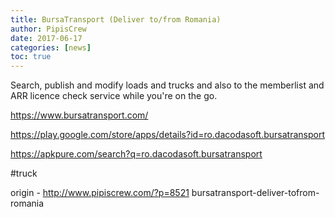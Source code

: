```yaml
---
title: BursaTransport (Deliver to/from Romania)
author: PipisCrew
date: 2017-06-17
categories: [news]
toc: true
---
```


Search, publish and modify loads and trucks and also to the memberlist and ARR licence check service while you're on the go.

https://www.bursatransport.com/

https://play.google.com/store/apps/details?id=ro.dacodasoft.bursatransport

https://apkpure.com/search?q=ro.dacodasoft.bursatransport

#truck

origin - http://www.pipiscrew.com/?p=8521 bursatransport-deliver-tofrom-romania